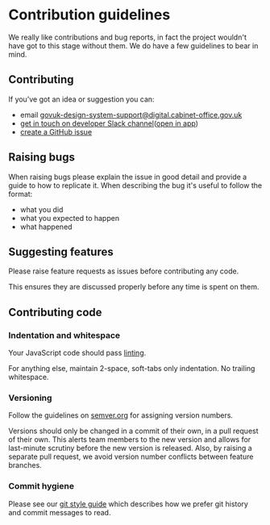 # Contribution guidelines

We really like contributions and bug reports, in fact the project wouldn't have got to this stage without them.
We do have a few guidelines to bear in mind.

## Contributing

If you’ve got an idea or suggestion you can:

* email [govuk-design-system-support@digital.cabinet-office.gov.uk](mailto:govuk-design-system-support@digital.cabinet-office.gov.uk)
* [get in touch on developer Slack channel](https://ukgovernmentdigital.slack.com/messages/prototype-kit-dev)([open in app](slack://channel?team=T04V6EBTR&amp;id=C0E1063DW))
* [create a GitHub issue](https://github.com/alphagov/govuk-prototype-kit/issues)

## Raising bugs

When raising bugs please explain the issue in good detail and provide a guide to how to replicate it.
When describing the bug it's useful to follow the format:

- what you did
- what you expected to happen
- what happened

## Suggesting features

Please raise feature requests as issues before contributing any code.

This ensures they are discussed properly before any time is spent on them.

## Contributing code

### Indentation and whitespace

Your JavaScript code should pass [linting](docs/linting.md).

For anything else, maintain 2-space, soft-tabs only indentation. No trailing whitespace.

### Versioning

Follow the guidelines on [semver.org](http://semver.org/) for assigning version
numbers.

Versions should only be changed in a commit of their own, in a pull request of
their own. This alerts team members to the new version and allows for
last-minute scrutiny before the new version is released. Also, by raising a
separate pull request, we avoid version number conflicts between feature
branches.

### Commit hygiene

Please see our [git style guide](https://github.com/alphagov/styleguides/blob/master/git.md)
which describes how we prefer git history and commit messages to read.